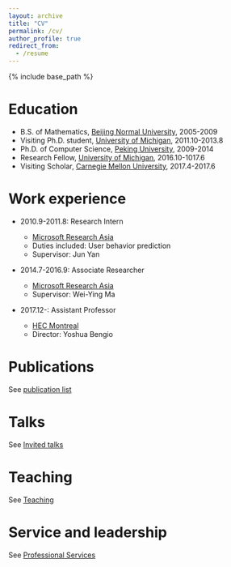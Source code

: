 ```yaml
---
layout: archive
title: "CV"
permalink: /cv/
author_profile: true
redirect_from:
  - /resume
---
```


{% include base_path %}

Education
======
* B.S. of Mathematics, [Beijing Normal University](http://english.bnu.edu.cn/), 2005-2009
* Visiting Ph.D. student, [University of Michigan](https://www.umich.edu/), 2011.10-2013.8
* Ph.D. of Computer Science, [Peking University](http://english.pku.edu.cn/), 2009-2014
* Research Fellow, [University of Michigan](https://www.umich.edu/), 2016.10-1017.6
* Visiting Scholar, [Carnegie Mellon University](https://www.cmu.edu/), 2017.4-2017.6

Work experience
======
* 2010.9-2011.8: Research Intern
  * [Microsoft Research Asia](https://www.msra.cn/)
  * Duties included: User behavior prediction
  * Supervisor: Jun Yan

* 2014.7-2016.9: Associate Researcher
  * [Microsoft Research Asia](https://www.msra.cn/)
  * Supervisor: Wei-Ying Ma

* 2017.12-: Assistant Professor
  * [HEC Montreal](http://www.hec.ca/en/)
  * Director: Yoshua Bengio
  

Publications
======
  See [publication list](/publications/)


Talks
======
  See [Invited talks](/talks/)

Teaching
======
  See [Teaching](/teaching)
  
Service and leadership
======
  See [Professional Services](/services/)
